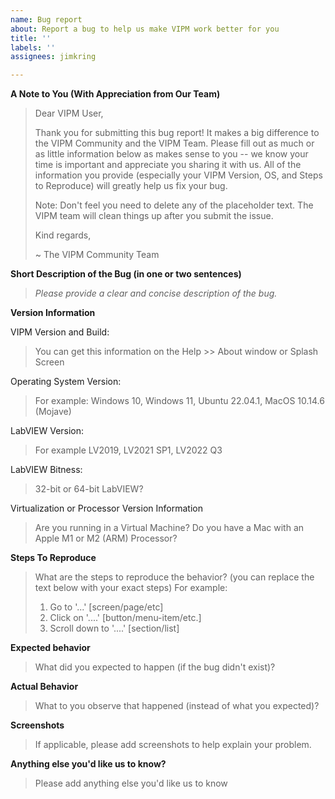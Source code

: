 ```yaml
---
name: Bug report
about: Report a bug to help us make VIPM work better for you
title: ''
labels: ''
assignees: jimkring

---
```


**A Note to You (With Appreciation from Our Team)**

> Dear VIPM User,
> 
> Thank you for submitting this bug report! It makes a big difference to the VIPM Community and the VIPM Team. Please fill out as much or as little information below as makes sense to you -- we know your time is important and appreciate you sharing it with us. All of the information you provide (especially your VIPM Version, OS, and Steps to Reproduce) will greatly help us fix your bug.
>
> Note: Don't feel you need to delete any of the placeholder text.  The VIPM team will clean things up after you submit the issue.
> 
> Kind regards,
> 
> ~ The VIPM Community Team


**Short Description of the Bug (in one or two sentences)**
> _Please provide a clear and concise description of the bug._


**Version Information**


VIPM Version and Build:
> You can get this information on the Help >> About window or Splash Screen


Operating System Version:
> For example: Windows 10, Windows 11, Ubuntu 22.04.1, MacOS 10.14.6 (Mojave)


LabVIEW Version:
> For example LV2019, LV2021 SP1, LV2022 Q3


LabVIEW Bitness:
> 32-bit or 64-bit LabVIEW?


Virtualization or Processor Version Information
> Are you running in a Virtual Machine?
> Do you have a Mac with an Apple M1 or M2 (ARM) Processor?


**Steps To Reproduce**
> What are the steps to reproduce the behavior? (you can replace the text below with your exact steps)
> For example:
> 1. Go to '...' [screen/page/etc]
> 2. Click on '....' [button/menu-item/etc.]
> 3. Scroll down to '....' [section/list]


**Expected behavior**
> What did you expected to happen (if the bug didn't exist)?


**Actual Behavior**
> What to you observe that happened (instead of what you expected)?


**Screenshots**
> If applicable, please add screenshots to help explain your problem.
> 

**Anything else you'd like us to know?**
> Please add anything else you'd like us to know
